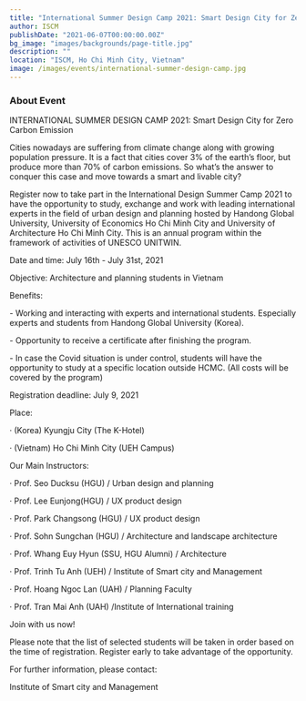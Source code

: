 ```yaml
---
title: "International Summer Design Camp 2021: Smart Design City for Zero Carbon Emission"
author: ISCM
publishDate: "2021-06-07T00:00:00.00Z"
bg_image: "images/backgrounds/page-title.jpg"
description: ""
location: "ISCM, Ho Chi Minh City, Vietnam"
image: /images/events/international-summer-design-camp.jpg
---
```

<!--StartFragment-->
### About Event

INTERNATIONAL SUMMER DESIGN CAMP 2021: Smart Design City for Zero Carbon Emission

 Cities nowadays are suffering from climate change along with growing population pressure. It is a fact that cities cover 3% of the earth’s floor, but produce more than 70% of carbon emissions. So what’s the answer to conquer this case and move towards a smart and livable city?

Register now to take part in the International Design Summer Camp 2021 to have the opportunity to study, exchange and work with leading international experts in the field of urban design and planning hosted by Handong Global University, University of Economics Ho Chi Minh City and University of Architecture Ho Chi Minh City. This is an annual program within the framework of activities of UNESCO UNITWIN.


Date and time: July 16th - July 31st, 2021

Objective: Architecture and planning students in Vietnam

 Benefits:

\- Working and interacting with experts and international students. Especially experts and students from Handong Global University (Korea).

\- Opportunity to receive a certificate after finishing the program.

\- In case the Covid situation is under control, students will have the opportunity to study at a specific location outside HCMC. (All costs will be covered by the program)



Registration deadline: July 9, 2021

Place:

· (Korea) Kyungju City (The K-Hotel)

· (Vietnam) Ho Chi Minh City (UEH Campus)

Our Main Instructors:

· Prof. Seo Ducksu (HGU) / Urban design and planning

· Prof. Lee Eunjong(HGU) / UX product design

· Prof. Park Changsong (HGU) / UX product design

· Prof. Sohn Sungchan (HGU) / Architecture and landscape architecture

· Prof. Whang Euy Hyun (SSU, HGU Alumni) / Architecture

· Prof. Trinh Tu Anh (UEH) / Institute of Smart city and Management

· Prof. Hoang Ngoc Lan (UAH) / Planning Faculty

· Prof. Tran Mai Anh (UAH) /Institute of International training

Join with us now!

Please note that the list of selected students will be taken in order based on the time of registration. Register early to take advantage of the opportunity.

For further information, please contact:

Institute of Smart city and Management

<!--EndFragment-->